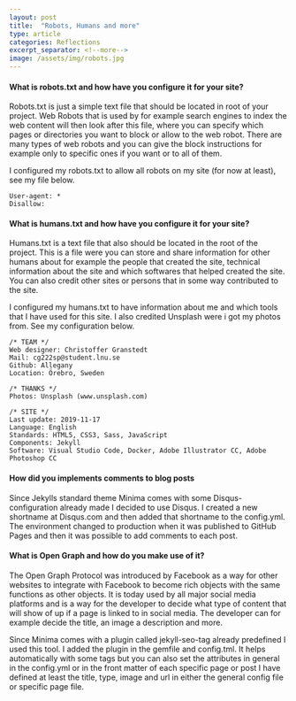 ```yaml
---
layout: post
title:  "Robots, Humans and more"
type: article
categories: Reflections
excerpt_separator: <!--more-->
image: /assets/img/robots.jpg
---
```

#### What is robots.txt and how have you configure it for your site?
Robots.txt is just a simple text file that should be located in root of your project. Web Robots that is used by for example search engines to index the web content
will then look after this file, where you can specify which pages or directories you want to block or allow to the web robot. There are many types of web robots
and you can give the block instructions for example only to specific ones if you want or to all of them.
<!--more-->

I configured my robots.txt to allow all robots on my site (for now at least), see my file below.
~~~~
User-agent: *
Disallow:
~~~~

#### What is humans.txt and how have you configure it for your site?
Humans.txt is a text file that also should be located in the root of the project. This is a file were you can store and share information for other humans about for example
the people that created the site, technical information about the site and which softwares that helped created the site. You can also credit other sites or persons that in some way 
contributed to the site.

I configured my humans.txt to have information about me and which tools that I have used for this site. I also credited Unsplash were i got my photos from. See my configuration below.
~~~~
/* TEAM */
Web designer: Christoffer Granstedt
Mail: cg222sp@student.lnu.se
Github: Allegany
Location: Örebro, Sweden

/* THANKS */
Photos: Unsplash (www.unsplash.com)

/* SITE */            
Last update: 2019-11-17
Language: English   
Standards: HTML5, CSS3, Sass, JavaScript  
Components: Jekyll              
Software: Visual Studio Code, Docker, Adobe Illustrator CC, Adobe Photoshop CC
~~~~

#### How did you implements comments to blog posts
Since Jekylls standard theme Minima comes with some Disqus-configuration already made I decided to use Disqus. I created a new shortname at Disqus.com
and then added that shortname to the config.yml. The environment changed to production when it was published to GitHub Pages and then it was possible to add comments to each post.

#### What is Open Graph and how do you make use of it?
The Open Graph Protocol was introduced by Facebook as a way for other websites to integrate with Facebook to become rich objects with the same functions 
as other objects. It is today used by all major social media platforms and is a way for the developer to decide what type of content that will show of up
if a page is linked to in social media. The developer can for example decide the title, an image a description and more.

Since Minima comes with a plugin called jekyll-seo-tag already predefined I used this tool. I added the plugin in the gemfile and config.tml.
It helps automatically with some tags but you can also set the attributes in general in the config.yml or in the front matter of each specific page or post 
I have defined at least the title, type, image and url in either the general config file or specific page file.